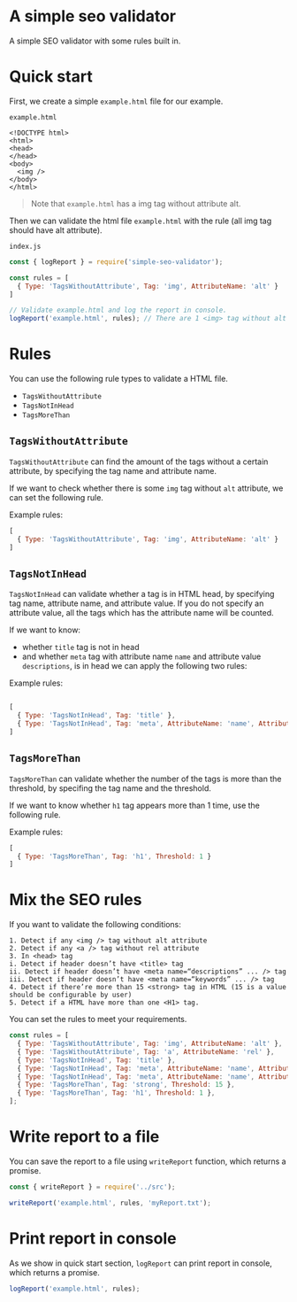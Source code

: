 # A simple seo validator
A simple SEO validator with some rules built in.

# Quick start
First, we create a simple `example.html` file for our example.

`example.html`
```
<!DOCTYPE html>
<html>
<head>
</head>
<body>
  <img />
</body>
</html>
```
> Note that `example.html` has a img tag without attribute alt.

Then we can validate the html file `example.html` with the rule (all img tag should have alt attribute).

`index.js`
```js
const { logReport } = require('simple-seo-validator');

const rules = [
  { Type: 'TagsWithoutAttribute', Tag: 'img', AttributeName: 'alt' }
]

// Validate example.html and log the report in console.
logReport('example.html', rules); // There are 1 <img> tag without alt attribute.
```

# Rules
You can use the following rule types to validate a HTML file.
- `TagsWithoutAttribute`
- `TagsNotInHead`
- `TagsMoreThan`

## `TagsWithoutAttribute`
`TagsWithoutAttribute` can find the amount of the tags without a certain attribute, by specifying the tag name and attribute name. 

If we want to check whether there is some `img` tag without `alt` attribute, we can set the following rule.

Example rules: 
```js
[
  { Type: 'TagsWithoutAttribute', Tag: 'img', AttributeName: 'alt' }
]
```

## `TagsNotInHead`
`TagsNotInHead` can validate whether a tag is in HTML head, by specifying tag name, attribute name, and attribute value. If you do not specify an attribute value, all the tags which has the attribute name will be counted.

If we want to know:
- whether `title` tag is not in head
- and whether `meta` tag with attribute name `name` and attribute value `descriptions`, is in head
we can apply the following two rules:

Example rules: 
```js

[
  { Type: 'TagsNotInHead', Tag: 'title' },
  { Type: 'TagsNotInHead', Tag: 'meta', AttributeName: 'name', AttributeValue: 'descriptions' }
]
```

## `TagsMoreThan`
`TagsMoreThan` can validate whether the number of the tags is more than the threshold, by specifing the tag name and the threshold.

If we want to know whether `h1` tag appears more than 1 time, use the following rule.

Example rules: 
```js
[
  { Type: 'TagsMoreThan', Tag: 'h1', Threshold: 1 }
]
```

# Mix the SEO rules
If you want to validate the following conditions:
```
1. Detect if any <img /> tag without alt attribute
2. Detect if any <a /> tag without rel attribute
3. In <head> tag
i. Detect if header doesn’t have <title> tag
ii. Detect if header doesn’t have <meta name=“descriptions” ... /> tag
iii. Detect if header doesn’t have <meta name=“keywords” ... /> tag
4. Detect if there’re more than 15 <strong> tag in HTML (15 is a value should be configurable by user)
5. Detect if a HTML have more than one <H1> tag.
```

You can set the rules to meet your requirements.
```js
const rules = [
  { Type: 'TagsWithoutAttribute', Tag: 'img', AttributeName: 'alt' },
  { Type: 'TagsWithoutAttribute', Tag: 'a', AttributeName: 'rel' },
  { Type: 'TagsNotInHead', Tag: 'title' },
  { Type: 'TagsNotInHead', Tag: 'meta', AttributeName: 'name', AttributeValue: 'descriptions' },
  { Type: 'TagsNotInHead', Tag: 'meta', AttributeName: 'name', AttributeValue: 'keywords' },
  { Type: 'TagsMoreThan', Tag: 'strong', Threshold: 15 },
  { Type: 'TagsMoreThan', Tag: 'h1', Threshold: 1 },
];
```

# Write report to a file
You can save the report to a file using `writeReport` function, which returns a promise.
```js
const { writeReport } = require('../src');

writeReport('example.html', rules, 'myReport.txt');
```

# Print report in console
As we show in quick start section, `logReport` can print report in console, which returns a promise.
```js
logReport('example.html', rules);
```
